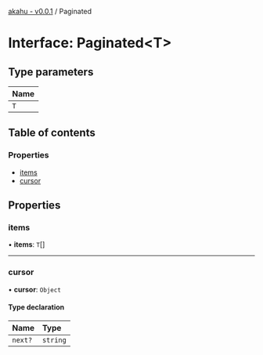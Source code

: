 [akahu - v0.0.1](../README.md) / Paginated

# Interface: Paginated<T\>

## Type parameters

| Name |
| :------ |
| `T` |

## Table of contents

### Properties

- [items](Paginated.md#items)
- [cursor](Paginated.md#cursor)

## Properties

### items

• **items**: `T`[]

___

### cursor

• **cursor**: `Object`

#### Type declaration

| Name | Type |
| :------ | :------ |
| `next?` | `string` |
